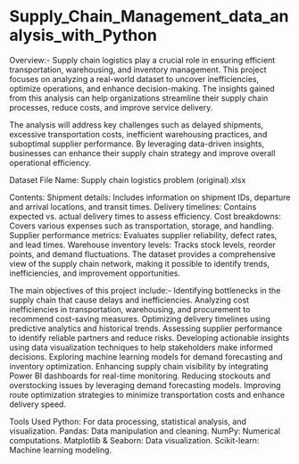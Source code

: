 # Supply_Chain_Management_data_analysis_with_Python

Overview:-
Supply chain logistics play a crucial role in ensuring efficient transportation, warehousing, and inventory management. This project focuses on analyzing a real-world dataset to uncover inefficiencies, optimize operations, and enhance decision-making. The insights gained from this analysis can help organizations streamline their supply chain processes, reduce costs, and improve service delivery.

The analysis will address key challenges such as delayed shipments, excessive transportation costs, inefficient warehousing practices, and suboptimal supplier performance. By leveraging data-driven insights, businesses can enhance their supply chain strategy and improve overall operational efficiency.

Dataset
File Name: Supply chain logistics problem (original).xlsx

Contents:
Shipment details: Includes information on shipment IDs, departure and arrival locations, and transit times.
Delivery timelines: Contains expected vs. actual delivery times to assess efficiency.
Cost breakdowns: Covers various expenses such as transportation, storage, and handling.
Supplier performance metrics: Evaluates supplier reliability, defect rates, and lead times.
Warehouse inventory levels: Tracks stock levels, reorder points, and demand fluctuations.
The dataset provides a comprehensive view of the supply chain network, making it possible to identify trends, inefficiencies, and improvement opportunities.


The main objectives of this project include:-
Identifying bottlenecks in the supply chain that cause delays and inefficiencies.
Analyzing cost inefficiencies in transportation, warehousing, and procurement to recommend cost-saving measures.
Optimizing delivery timelines using predictive analytics and historical trends.
Assessing supplier performance to identify reliable partners and reduce risks.
Developing actionable insights using data visualization techniques to help stakeholders make informed decisions.
Exploring machine learning models for demand forecasting and inventory optimization.
Enhancing supply chain visibility by integrating Power BI dashboards for real-time monitoring.
Reducing stockouts and overstocking issues by leveraging demand forecasting models.
Improving route optimization strategies to minimize transportation costs and enhance delivery speed.

Tools Used
Python: For data processing, statistical analysis, and visualization.
Pandas: Data manipulation and cleaning.
NumPy: Numerical computations.
Matplotlib & Seaborn: Data visualization.
Scikit-learn: Machine learning modeling.


